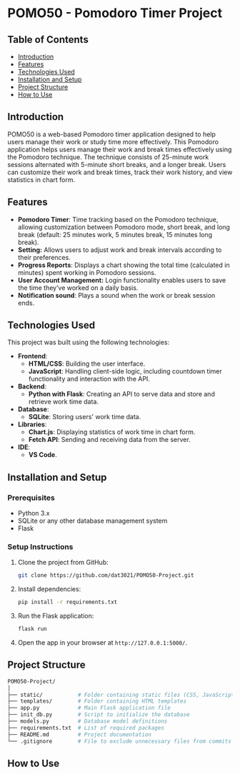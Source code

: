 # POMO50 - Pomodoro Timer Project

## Table of Contents
- [Introduction](#introduction)
- [Features](#features)
- [Technologies Used](#technologies-used)
- [Installation and Setup](#installation-and-setup)
- [Project Structure](#project-structure)
- [How to Use](#how-to-use)


## Introduction
POMO50 is a web-based Pomodoro timer application designed to help users manage their work or study time more effectively. This Pomodoro application helps users manage their work and break times effectively using the Pomodoro technique. The technique consists of 25-minute work sessions alternated with 5-minute short breaks, and a longer break. Users can customize their work and break times, track their work history, and view statistics in chart form.

## Features
- **Pomodoro Timer**: Time tracking based on the Pomodoro technique, allowing customization between Pomodoro mode, short break, and long break (default: 25 minutes work, 5 minutes break, 15 minutes long break).
- **Setting:** Allows users to adjust work and break intervals according to their preferences.
- **Progress Reports**: Displays a chart showing the total time (calculated in minutes) spent working in Pomodoro sessions.
- **User Account Management:** Login functionality enables users to save the time they’ve worked on a daily basis.
- **Notification sound**: Plays a sound when the work or break session ends.

## Technologies Used
This project was built using the following technologies:
- **Frontend**:
    - **HTML/CSS**: Building the user interface.
    - **JavaScript**: Handling client-side logic, including countdown timer functionality and interaction with the API.
- **Backend**:
    - **Python with Flask**: Creating an API to serve data and store and retrieve work time data.
- **Database**:
    - **SQLite**: Storing users' work time data.
- **Libraries**:
    - **Chart.js**: Displaying statistics of work time in chart form.
    - **Fetch API**: Sending and receiving data from the server.
- **IDE**:
    - **VS Code**.

## Installation and Setup

### Prerequisites
- Python 3.x
- SQLite or any other database management system
- Flask

### Setup Instructions

1. Clone the project from GitHub:

    ```bash
    git clone https://github.com/dat3021/POMO50-Project.git
    ```

2. Install dependencies:

    ```bash
    pip install -r requirements.txt
    ```

3. Run the Flask application:

    ```bash
    flask run
    ```

4. Open the app in your browser at `http://127.0.0.1:5000/`.

## Project Structure

```bash
POMO50-Project/
│
├── static/           # Folder containing static files (CSS, JavaScript, images)
├── templates/        # Folder containing HTML templates
├── app.py            # Main Flask application file
├── init_db.py        # Script to initialize the database
├── models.py         # Database model definitions
├── requirements.txt  # List of required packages
├── README.md         # Project documentation
└── .gitignore        # File to exclude unnecessary files from commits
```

## How to Use

